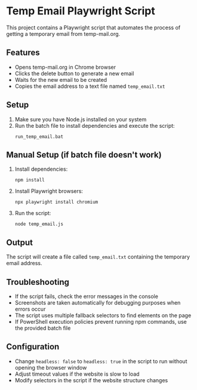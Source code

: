 # Temp Email Playwright Script

This project contains a Playwright script that automates the process of getting a temporary email from temp-mail.org.

## Features

- Opens temp-mail.org in Chrome browser
- Clicks the delete button to generate a new email
- Waits for the new email to be created
- Copies the email address to a text file named `temp_email.txt`

## Setup

1. Make sure you have Node.js installed on your system
2. Run the batch file to install dependencies and execute the script:
   ```
   run_temp_email.bat
   ```

## Manual Setup (if batch file doesn't work)

1. Install dependencies:

   ```
   npm install
   ```

2. Install Playwright browsers:

   ```
   npx playwright install chromium
   ```

3. Run the script:
   ```
   node temp_email.js
   ```

## Output

The script will create a file called `temp_email.txt` containing the temporary email address.

## Troubleshooting

- If the script fails, check the error messages in the console
- Screenshots are taken automatically for debugging purposes when errors occur
- The script uses multiple fallback selectors to find elements on the page
- If PowerShell execution policies prevent running npm commands, use the provided batch file

## Configuration

- Change `headless: false` to `headless: true` in the script to run without opening the browser window
- Adjust timeout values if the website is slow to load
- Modify selectors in the script if the website structure changes
